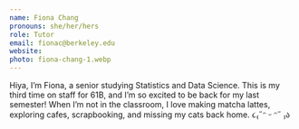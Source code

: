 ```yaml
---
name: Fiona Chang
pronouns: she/her/hers
role: Tutor
email: fionac@berkeley.edu
website: 
photo: fiona-chang-1.webp
---
```


Hiya, I’m Fiona, a senior studying Statistics and Data Science. This is my third time on staff for 61B, and I’m so excited to be back for my last semester! When I’m not in the classroom, I love making matcha lattes, exploring cafes, scrapbooking, and missing my cats back home. ૮₍˶ᵔ ᵕ ᵔ˶ ₎ა